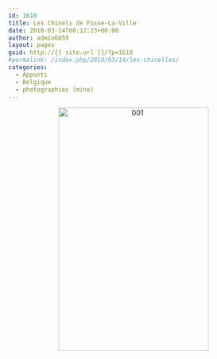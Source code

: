 ```yaml
---
id: 1610
title: Les Chinels de Fosse-La-Ville
date: 2010-03-14T08:12:23+00:00
author: admin6059
layout: pages
guid: http://{{ site.url }}/?p=1610
#permalink: /index.php/2010/03/14/les-chinelles/
categories:
  - Appunti
  - Belgique
  - photographies (mine)
---
```

<p style="text-align: center;">
  <a href="{{ site.url }}/images/uploads/2011/07/001.jpg"><img class="aligncenter size-full wp-image-1611" title="001" src="{{ site.url }}/images/uploads/2011/07/001.jpg" alt="001" width="302" height="490" srcset="{{ site.url }}/images/uploads/2011/07/001.jpg 335w, {{ site.url }}/images/uploads/2011/07/001-185x300.jpg 185w" sizes="(max-width: 302px) 100vw, 302px" /></a>
</p>
